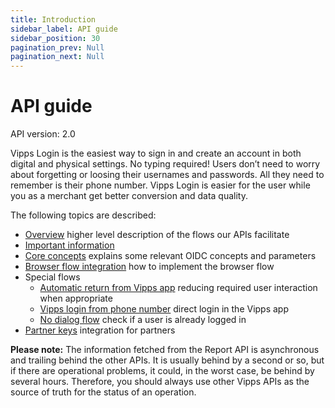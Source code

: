 ```yaml
---
title: Introduction
sidebar_label: API guide
sidebar_position: 30
pagination_prev: Null
pagination_next: Null
---
```



# API guide

API version: 2.0



Vipps Login is the easiest way to sign in and create an account in both digital and physical settings. No typing required! Users don’t need to worry about forgetting or loosing their usernames and passwords. All they need to remember is their phone number. Vipps Login is easier for the user while you as a merchant get better conversion and data quality.

The following topics are described:

- [Overview](overview.md) higher level description of the flows our APIs facilitate
- [Important information](important-information.md) 
- [Core concepts](core-concepts.md) explains some relevant OIDC concepts and parameters
- [Browser flow integration](integration.md) how to implement the browser flow
- Special flows
    - [Automatic return from Vipps app](flows/automatic-return.md) reducing required user interaction when appropriate
    - [Vipps login from phone number](flows/ciba-flows.md) direct login in the Vipps app
    - [No dialog flow](flows/no-dialog.md) check if a user is already logged in
- [Partner keys](partner-keys.md) integration for partners

**Please note:** The information fetched from the Report API is
asynchronous and trailing behind the other APIs. It is usually behind
by a second or so, but if there are operational problems, it could, in the worst
case, be behind by several hours. Therefore, you should always use other
Vipps APIs as the source of truth for the status of an operation.

